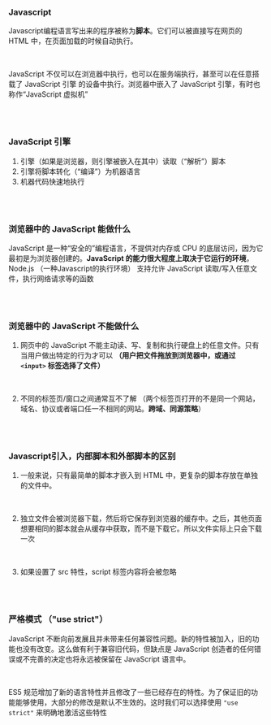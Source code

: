 ### Javascript

Javascript编程语言写出来的程序被称为**脚本**。它们可以被直接写在网页的 HTML 中，在页面加载的时候自动执行。

<br>

JavaScript 不仅可以在浏览器中执行，也可以在服务端执行，甚至可以在任意搭载了 JavaScript 引擎 的设备中执行。浏览器中嵌入了 JavaScript 引擎，有时也称作“JavaScript 虚拟机”

<br>

<br>

### JavaScript 引擎

1. 引擎（如果是浏览器，则引擎被嵌入在其中）读取（“解析”）脚本
2. 引擎将脚本转化（“编译”）为机器语言
3. 机器代码快速地执行

<br>

<br>

### 浏览器中的 JavaScript 能做什么

JavaScript 是一种“安全的”编程语言，不提供对内存或 CPU 的底层访问，因为它最初是为浏览器创建的。**JavaScript 的能力很大程度上取决于它运行的环境**，Node.js （一种Javascript的执行环境） 支持允许 JavaScript 读取/写入任意文件，执行网络请求等的函数


<br>

<br>

### 浏览器中的 JavaScript 不能做什么

1. 网页中的 JavaScript 不能主动读、写、复制和执行硬盘上的任意文件。只有当用户做出特定的行为才可以 **（用户把文件拖放到浏览器中，或通过``` <input>``` 标签选择了文件）**

<br>

2. 不同的标签页/窗口之间通常互不了解 （两个标签页打开的不是同一个网站，域名、协议或者端口任一不相同的网站。**跨域、同源策略**）


<br>

<br>


### Javascript引入，内部脚本和外部脚本的区别

1. 一般来说，只有最简单的脚本才嵌入到 HTML 中，更复杂的脚本存放在单独的文件中。

<br>

2. 独立文件会被浏览器下载，然后将它保存到浏览器的缓存中。之后，其他页面想要相同的脚本就会从缓存中获取，而不是下载它。所以文件实际上只会下载一次

<br>

3. 如果设置了 src 特性，script 标签内容将会被忽略



<br>

<br>

### 严格模式 （"use strict"）

JavaScript 不断向前发展且并未带来任何兼容性问题。新的特性被加入，旧的功能也没有改变。这么做有利于兼容旧代码，但缺点是 JavaScript 创造者的任何错误或不完善的决定也将永远被保留在 JavaScript 语言中。

<br>

ES5 规范增加了新的语言特性并且修改了一些已经存在的特性。为了保证旧的功能能够使用，大部分的修改是默认不生效的。这时我们可以选择使用 ```"use strict"```  来明确地激活这些特性




